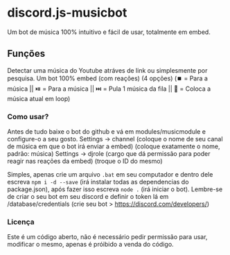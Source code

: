 # discord.js-musicbot
Um bot de música 100% intuitivo e fácil de usar, totalmente em embed.

## Funções
Detectar uma música do Youtube atráves de link ou simplesmente por pesquisa.
Um bot 100% embed (com reações) (4 opções) 
(⏹️ = Para a música || ⏯️ = Para a música || ⏭️ = Pula 1 música da fila || 🔄 = Coloca a música atual em loop)

### Como usar?
Antes de tudo baixe o bot do github e vá em modules/musicmodule e configure-o a seu gosto.
Settings -> channel (coloque o nome de seu canal de música em que o bot irá enviar a embed) (coloque exatamente o nome, padrão: música)
Settings -> djrole (cargo que dá permissão para poder reagir nas reações da embed) (troque o ID do mesmo)

Simples, apenas crie um arquivo `.bat` em seu computador e dentro dele escreva `npm i -d --save` (irá instalar todas as dependencias do package.json), após fazer isso escreva `node .` (irá iniciar o bot). Lembre-se de criar o seu bot em seu discord e definir o token lá em /database/credentials (crie seu bot > https://discord.com/developers/)

### Licença
Este é um código aberto, não é necessário pedir permissão para usar, modificar o mesmo, apenas é próibido a venda do código.
